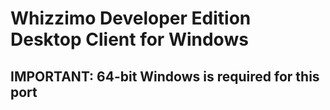 # Whizzimo Developer Edition Desktop Client for Windows

## IMPORTANT: 64-bit Windows is required for this port
